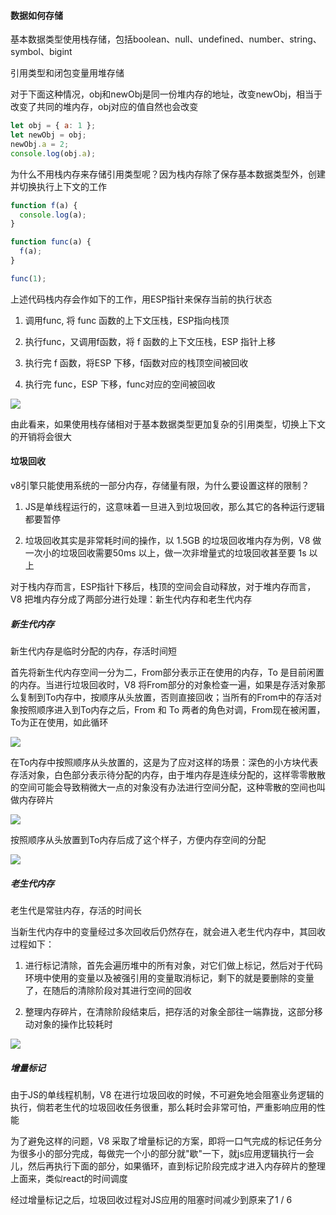 #### 数据如何存储

基本数据类型使用栈存储，包括boolean、null、undefined、number、string、symbol、bigint

引用类型和闭包变量用堆存储

对于下面这种情况，obj和newObj是同一份堆内存的地址，改变newObj，相当于改变了共同的堆内存，obj对应的值自然也会改变

```js
let obj = { a: 1 };
let newObj = obj;
newObj.a = 2;
console.log(obj.a);
```

为什么不用栈内存来存储引用类型呢？因为栈内存除了保存基本数据类型外，创建并切换执行上下文的工作

```js
function f(a) {
  console.log(a);
}

function func(a) {
  f(a);
}

func(1);
```

上述代码栈内存会作如下的工作，用ESP指针来保存当前的执行状态

1. 调用func, 将 func 函数的上下文压栈，ESP指向栈顶

2. 执行func，又调用f函数，将 f 函数的上下文压栈，ESP 指针上移

3. 执行完 f 函数，将ESP 下移，f函数对应的栈顶空间被回收

4. 执行完 func，ESP 下移，func对应的空间被回收

![](https://user-gold-cdn.xitu.io/2019/11/23/16e96b6b57b734c1?imageView2/0/w/1280/h/960/format/webp/ignore-error/1)

由此看来，如果使用栈存储相对于基本数据类型更加复杂的引用类型，切换上下文的开销将会很大

#### 垃圾回收

v8引擎只能使用系统的一部分内存，存储量有限，为什么要设置这样的限制？

1. JS是单线程运行的，这意味着一旦进入到垃圾回收，那么其它的各种运行逻辑都要暂停

2. 垃圾回收其实是非常耗时间的操作，以 1.5GB 的垃圾回收堆内存为例，V8 做一次小的垃圾回收需要50ms 以上，做一次非增量式的垃圾回收甚至要 1s 以上

对于栈内存而言，ESP指针下移后，栈顶的空间会自动释放，对于堆内存而言，V8 把堆内存分成了两部分进行处理：新生代内存和老生代内存

##### 新生代内存

新生代内存是临时分配的内存，存活时间短

首先将新生代内存空间一分为二，From部分表示正在使用的内存，To 是目前闲置的内存。当进行垃圾回收时，V8 将From部分的对象检查一遍，如果是存活对象那么复制到To内存中，按顺序从头放置，否则直接回收；当所有的From中的存活对象按照顺序进入到To内存之后，From 和 To 两者的角色对调，From现在被闲置，To为正在使用，如此循环

![](https://user-gold-cdn.xitu.io/2019/11/23/16e96b71923adacb?imageView2/0/w/1280/h/960/format/webp/ignore-error/1)

在To内存中按照顺序从头放置的，这是为了应对这样的场景：深色的小方块代表存活对象，白色部分表示待分配的内存，由于堆内存是连续分配的，这样零零散散的空间可能会导致稍微大一点的对象没有办法进行空间分配，这种零散的空间也叫做内存碎片

![](https://user-gold-cdn.xitu.io/2019/11/23/16e96b73ac9e01cc?imageView2/0/w/1280/h/960/format/webp/ignore-error/1)

按照顺序从头放置到To内存后成了这个样子，方便内存空间的分配

![](https://user-gold-cdn.xitu.io/2019/11/23/16e96b7741afdb10?imageView2/0/w/1280/h/960/format/webp/ignore-error/1)

##### 老生代内存

老生代是常驻内存，存活的时间长

当新生代内存中的变量经过多次回收后仍然存在，就会进入老生代内存中，其回收过程如下：

1. 进行标记清除，首先会遍历堆中的所有对象，对它们做上标记，然后对于代码环境中使用的变量以及被强引用的变量取消标记，剩下的就是要删除的变量了，在随后的清除阶段对其进行空间的回收

2. 整理内存碎片，在清除阶段结束后，把存活的对象全部往一端靠拢，这部分移动对象的操作比较耗时

![](https://user-gold-cdn.xitu.io/2019/11/23/16e96b7a41c8c826?imageView2/0/w/1280/h/960/format/webp/ignore-error/1)

##### 增量标记

由于JS的单线程机制，V8 在进行垃圾回收的时候，不可避免地会阻塞业务逻辑的执行，倘若老生代的垃圾回收任务很重，那么耗时会非常可怕，严重影响应用的性能

为了避免这样的问题，V8 采取了增量标记的方案，即将一口气完成的标记任务分为很多小的部分完成，每做完一个小的部分就"歇"一下，就js应用逻辑执行一会儿，然后再执行下面的部分，如果循环，直到标记阶段完成才进入内存碎片的整理上面来，类似react的时间调度

经过增量标记之后，垃圾回收过程对JS应用的阻塞时间减少到原来了1 / 6
